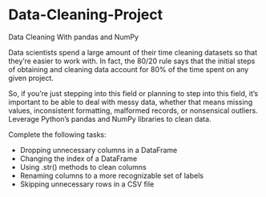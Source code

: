 # Data-Cleaning-Project
Data Cleaning With pandas and NumPy

Data scientists spend a large amount of their time cleaning datasets so that they’re easier to
work with. In fact, the 80/20 rule says that the initial steps of obtaining and cleaning data
account for 80% of the time spent on any given project.

So, if you’re just stepping into this field or planning to step into this field, it’s important to
be able to deal with messy data, whether that means missing values, inconsistent
formatting, malformed records, or nonsensical outliers.
Leverage Python’s pandas and NumPy libraries to clean data.

Complete the following tasks:
- Dropping unnecessary columns in a DataFrame
- Changing the index of a DataFrame
-  Using .str() methods to clean columns
-  Renaming columns to a more recognizable set of labels
-  Skipping unnecessary rows in a CSV file
